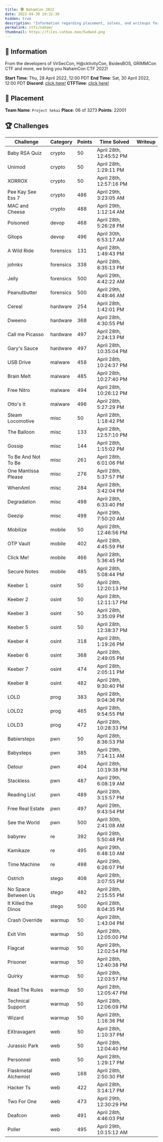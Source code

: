 ```yaml
---
title: 🕵️ NahamCon 2022
date: 2022-04-30 19:32:30
hidden: true
description: "Information regarding placement, solves, and writeups for NahamCon 2022."
permalink: ctfs/naham/
thumbnail: https://files.catbox.moe/5udwod.png
---
```


## 📜 Information

From the developers of VirSecCon, H@cktivityCon, BsidesBOS, GRIMMCon CTF and more, we bring you NahamCon CTF 2022!

**Start Time**: Thu, 28 April 2022, 12:00 PDT
**End Time**: Sat, 30 April 2022, 12:00 PDT
**Discord**: [click here!](https://discord.com/invite/ucCz7uh)
**CTFTime**: [click here!](https://ctftime.org/event/1630)

## 🥇 Placement

**Team Name**: `Project Sekai`
**Place**: 06 of 3273
**Points**: 22001

## 🏆 Challenges

| Challenge            | Category  | Points | Time Solved             | Writeup |
|----------------------|-----------|--------|-------------------------|---------|
| Baby RSA Quiz        | crypto    | 50     | April 28th, 12:45:52 PM |         |
| Unimod               | crypto    | 50     | April 28th, 1:29:11 PM  |         |
| XORROX               | crypto    | 50     | April 28th, 12:57:16 PM |         |
| Pee Kay See Ess 7    | crypto    | 486    | April 29th, 3:23:05 AM  |         |
| MAC and Cheese       | crypto    | 488    | April 29th, 1:12:14 AM  |         |
| Poisoned             | devop     | 468    | April 28th, 5:26:28 PM  |         |
| Gitops               | devop     | 496    | April 30th, 6:53:17 AM  |         |
| A Wild Ride          | forensics | 131    | April 28th, 1:49:43 PM  |         |
| johnks               | forensics | 338    | April 28th, 8:35:13 PM  |         |
| Jelly                | forensics | 500    | April 29th, 4:42:22 AM  |         |
| Peanutbutter         | forensics | 500    | April 29th, 4:49:46 AM  |         |
| Cereal               | hardware  | 254    | April 28th, 1:42:01 PM  |         |
| Dweeno               | hardware  | 368    | April 28th, 4:30:55 PM  |         |
| Call me Picasso      | hardware  | 497    | April 28th, 2:24:13 PM  |         |
| Gary's Sauce         | hardware  | 497    | April 28th, 10:35:04 PM |         |
| USB Drive            | malware   | 458    | April 28th, 10:24:37 PM |         |
| Brain Melt           | malware   | 485    | April 28th, 10:27:40 PM |         |
| Free Nitro           | malware   | 494    | April 28th, 10:26:12 PM |         |
| Otto's It            | malware   | 496    | April 28th, 5:27:29 PM  |         |
| Steam Locomotive     | misc      | 50     | April 28th, 1:18:42 PM  |         |
| The Balloon          | misc      | 133    | April 28th, 12:57:10 PM |         |
| Gossip               | misc      | 144    | April 28th, 1:15:02 PM  |         |
| To Be And Not To Be  | misc      | 261    | April 28th, 6:01:06 PM  |         |
| One Mantissa Please  | misc      | 276    | April 28th, 5:37:57 PM  |         |
| WhenAmI              | misc      | 284    | April 28th, 3:42:04 PM  |         |
| Degradation          | misc      | 498    | April 28th, 6:33:40 PM  |         |
| Geezip               | misc      | 498    | April 29th, 7:50:20 AM  |         |
| Mobilize             | mobile    | 50     | April 28th, 12:46:56 PM |         |
| OTP Vault            | mobile    | 402    | April 28th, 4:45:59 PM  |         |
| Click Me!            | mobile    | 466    | April 28th, 5:36:45 PM  |         |
| Secure Notes         | mobile    | 485    | April 28th, 5:08:44 PM  |         |
| Keeber 1             | osint     | 50     | April 28th, 12:20:13 PM |         |
| Keeber 2             | osint     | 50     | April 28th, 12:11:17 PM |         |
| Keeber 3             | osint     | 50     | April 28th, 3:35:09 PM  |         |
| Keeber 5             | osint     | 50     | April 28th, 12:38:37 PM |         |
| Keeber 4             | osint     | 318    | April 28th, 1:19:26 PM  |         |
| Keeber 6             | osint     | 368    | April 28th, 2:49:05 PM  |         |
| Keeber 7             | osint     | 474    | April 28th, 2:05:11 PM  |         |
| Keeber 8             | osint     | 482    | April 28th, 9:30:40 PM  |         |
| LOLD                 | prog      | 383    | April 28th, 9:04:36 PM  |         |
| LOLD2                | prog      | 465    | April 28th, 9:54:55 PM  |         |
| LOLD3                | prog      | 472    | April 28th, 10:28:33 PM |         |
| Babiersteps          | pwn       | 50     | April 28th, 8:36:53 PM  |         |
| Babysteps            | pwn       | 385    | April 29th, 7:14:11 AM  |         |
| Detour               | pwn       | 404    | April 28th, 10:19:38 PM |         |
| Stackless            | pwn       | 487    | April 29th, 6:08:19 AM  |         |
| Reading List         | pwn       | 489    | April 28th, 3:15:57 PM  |         |
| Free Real Estate     | pwn       | 497    | April 29th, 9:43:54 PM  |         |
| See the World        | pwn       | 500    | April 30th, 2:41:08 AM  |         |
| babyrev              | re        | 392    | April 28th, 5:50:48 PM  |         |
| Kamikaze             | re        | 495    | April 29th, 6:48:10 AM  |         |
| Time Machine         | re        | 498    | April 29th, 6:26:07 PM  |         |
| Ostrich              | stego     | 408    | April 28th, 3:07:55 PM  |         |
| No Space Between Us  | stego     | 482    | April 28th, 2:15:55 PM  |         |
| It Killed the Dinos  | stego     | 500    | April 28th, 8:04:35 PM  |         |
| Crash Override       | warmup    | 50     | April 28th, 1:43:04 PM  |         |
| Exit Vim             | warmup    | 50     | April 28th, 12:05:00 PM |         |
| Flagcat              | warmup    | 50     | April 28th, 12:02:54 PM |         |
| Prisoner             | warmup    | 50     | April 28th, 12:40:38 PM |         |
| Quirky               | warmup    | 50     | April 28th, 12:03:57 PM |         |
| Read The Rules       | warmup    | 50     | April 28th, 12:05:47 PM |         |
| Technical Support    | warmup    | 50     | April 28th, 12:06:09 PM |         |
| Wizard               | warmup    | 50     | April 28th, 1:16:36 PM  |         |
| EXtravagant          | web       | 50     | April 28th, 1:10:37 PM  |         |
| Jurassic Park        | web       | 50     | April 28th, 12:04:40 PM |         |
| Personnel            | web       | 50     | April 28th, 1:29:17 PM  |         |
| Flaskmetal Alchemist | web       | 168    | April 28th, 2:50:30 PM  |         |
| Hacker Ts            | web       | 422    | April 28th, 3:14:17 PM  |         |
| Two For One          | web       | 473    | April 29th, 12:30:29 PM |         |
| Deafcon              | web       | 491    | April 28th, 4:46:03 PM  |         |
| Poller               | web       | 495    | April 29th, 10:15:12 AM |
